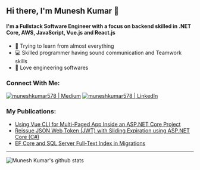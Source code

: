 ## Hi there, I'm Munesh Kumar 👋

#### I'm a Fullstack Software Engineer with a focus on backend skilled in .NET Core, AWS, JavaScript, Vue.js and React.js

- 🌱 Trying to learn from almost everything
- 💻️ Skilled programmer having sound communication and Teamwork skills
- 💞️ Love engineering softwares


### Connect With Me:
<a href="https://medium.com/@muneshkumar578"><img alt="muneshkumar578 | Medium" src="https://img.shields.io/badge/Medium-12100E?style=for-the-badge&logo=medium&logoColor=white"></a>
<a href="https://www.linkedin.com/in/muneshkumar578"><img alt="muneshkumar578 | LinkedIn" src="https://img.shields.io/badge/LinkedIn-0077B5?style=for-the-badge&logo=linkedin&logoColor=white"></a>

### My Publications:
- <a href="https://muneshkumar578.medium.com/using-vue-cli-for-multi-paged-app-inside-an-asp-net-core-project-d40eda971880">Using Vue CLI for Multi-Paged App Inside an ASP.NET Core Project</a>
- <a href="https://muneshkumar578.medium.com/reissue-json-web-token-jwt-with-sliding-expiration-using-asp-net-core-c-432119ceb657">Reissue JSON Web Token (JWT) with Sliding Expiration using ASP.NET Core (C#)</a>
- <a href="https://muneshkumar578.medium.com/ef-core-and-sql-server-full-text-index-in-migrations-8071364f6be9">EF Core and SQL Server Full-Text Index in Migrations</a>

---

![Munesh Kumar's github stats](https://github-readme-stats.vercel.app/api?username=muneshkumar578&hide=stars&count_private=true&show_icons=true)

<br/>

<!---
muneshkumar578/muneshkumar578 is a ✨ special ✨ repository because its `README.md` (this file) appears on your GitHub profile.
You can click the Preview link to take a look at your changes.
--->
